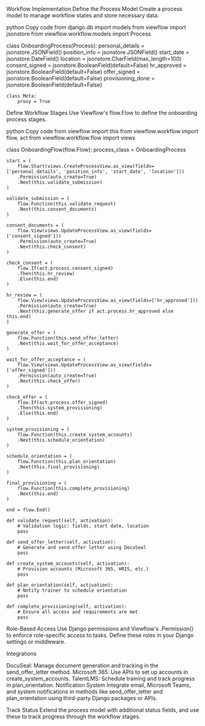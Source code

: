



Workflow Implementation
Define the Process Model Create a process model to manage workflow states and store necessary data.

python
Copy code
from django.db import models
from viewflow import jsonstore
from viewflow.workflow.models import Process

class OnboardingProcess(Process):
    personal_details = jsonstore.JSONField()
    position_info = jsonstore.JSONField()
    start_date = jsonstore.DateField()
    location = jsonstore.CharField(max_length=100)
    consent_signed = jsonstore.BooleanField(default=False)
    hr_approved = jsonstore.BooleanField(default=False)
    offer_signed = jsonstore.BooleanField(default=False)
    provisioning_done = jsonstore.BooleanField(default=False)

    class Meta:
        proxy = True
Define Workflow Stages Use Viewflow's flow.Flow to define the onboarding process stages.

python
Copy code
from viewflow import this
from viewflow.workflow import flow, act
from viewflow.workflow.flow import views

class OnboardingFlow(flow.Flow):
    process_class = OnboardingProcess

    start = (
        flow.Start(views.CreateProcessView.as_view(fields=['personal_details', 'position_info', 'start_date', 'location']))
        .Permission(auto_create=True)
        .Next(this.validate_submission)
    )

    validate_submission = (
        flow.Function(this.validate_request)
        .Next(this.consent_documents)
    )

    consent_documents = (
        flow.View(views.UpdateProcessView.as_view(fields=['consent_signed']))
        .Permission(auto_create=True)
        .Next(this.check_consent)
    )

    check_consent = (
        flow.If(act.process.consent_signed)
        .Then(this.hr_review)
        .Else(this.end)
    )

    hr_review = (
        flow.View(views.UpdateProcessView.as_view(fields=['hr_approved']))
        .Permission(auto_create=True)
        .Next(this.generate_offer if act.process.hr_approved else this.end)
    )

    generate_offer = (
        flow.Function(this.send_offer_letter)
        .Next(this.wait_for_offer_acceptance)
    )

    wait_for_offer_acceptance = (
        flow.View(views.UpdateProcessView.as_view(fields=['offer_signed']))
        .Permission(auto_create=True)
        .Next(this.check_offer)
    )

    check_offer = (
        flow.If(act.process.offer_signed)
        .Then(this.system_provisioning)
        .Else(this.end)
    )

    system_provisioning = (
        flow.Function(this.create_system_accounts)
        .Next(this.schedule_orientation)
    )

    schedule_orientation = (
        flow.Function(this.plan_orientation)
        .Next(this.final_provisioning)
    )

    final_provisioning = (
        flow.Function(this.complete_provisioning)
        .Next(this.end)
    )

    end = flow.End()

    def validate_request(self, activation):
        # Validation logic: fields, start date, location
        pass

    def send_offer_letter(self, activation):
        # Generate and send offer letter using DocuSeal
        pass

    def create_system_accounts(self, activation):
        # Provision accounts (Microsoft 365, HRIS, etc.)
        pass

    def plan_orientation(self, activation):
        # Notify trainer to schedule orientation
        pass

    def complete_provisioning(self, activation):
        # Ensure all access and requirements are met
        pass
Role-Based Access Use Django permissions and Viewflow's .Permission() to enforce role-specific access to tasks. Define these roles in your Django settings or middleware.

Integrations

DocuSeal: Manage document generation and tracking in the send_offer_letter method.
Microsoft 365: Use APIs to set up accounts in create_system_accounts.
TalentLMS: Schedule training and track progress in plan_orientation.
Notification System Integrate email, Microsoft Teams, and system notifications in methods like send_offer_letter and plan_orientation using third-party Django packages or APIs.

Track Status Extend the process model with additional status fields, and use these to track progress through the workflow stages.